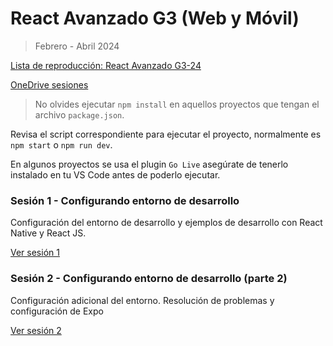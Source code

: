 # React Avanzado G3 (Web y Móvil)

> Febrero - Abril 2024

[Lista de reproducción: React Avanzado G3-24]()

[OneDrive sesiones](https://utmedu-my.sharepoint.com/:f:/g/personal/alan_jimenez_tecmilenio_mx/EirxFqrpjnFMn0lEG56Ch20BXQ9KDZGDu7vdL1OfCEn0cw?e=oovQdp)

> No olvides ejecutar `npm install` en aquellos proyectos que tengan el archivo `package.json`.

Revisa el script correspondiente para ejecutar el proyecto, normalmente es `npm start` o `npm run dev`.

En algunos proyectos se usa el plugin `Go Live` asegúrate de tenerlo instalado en tu VS Code antes de poderlo ejecutar.

### Sesión 1 - Configurando entorno de desarrollo

Configuración del entorno de desarrollo y ejemplos de desarrollo con React Native y React JS.

[Ver sesión 1]()

### Sesión 2 - Configurando entorno de desarrollo (parte 2)

Configuración adicional del entorno. Resolución de problemas y configuración de Expo

[Ver sesión 2]()
